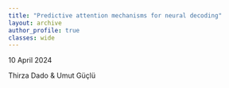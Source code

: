 ```yaml
---
title: "Predictive attention mechanisms for neural decoding"
layout: archive
author_profile: true
classes: wide
---
```


10 April 2024

Thirza Dado & Umut Güçlü